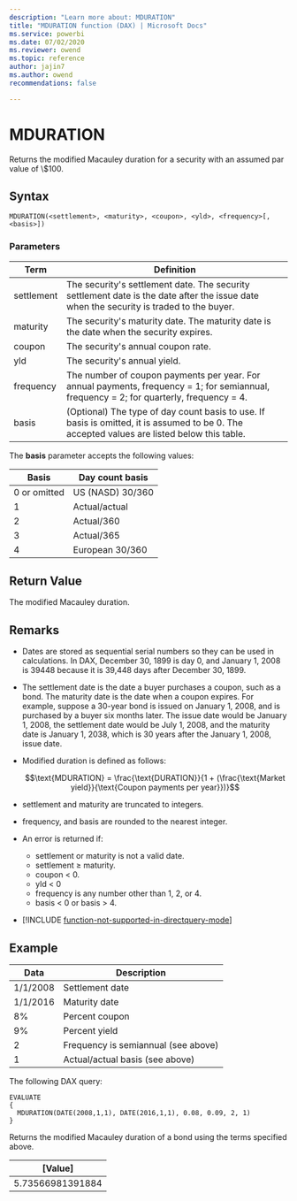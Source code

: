 ```yaml
---
description: "Learn more about: MDURATION"
title: "MDURATION function (DAX) | Microsoft Docs"
ms.service: powerbi
ms.date: 07/02/2020
ms.reviewer: owend
ms.topic: reference
author: jajin7
ms.author: owend 
recommendations: false

---
```


# MDURATION

Returns the modified Macauley duration for a security with an assumed par value of \\$100.

## Syntax

```dax
MDURATION(<settlement>, <maturity>, <coupon>, <yld>, <frequency>[, <basis>])
```

### Parameters

|Term|Definition|  
|--------|--------------|  
|settlement|The security's settlement date. The security settlement date is the date after the issue date when the security is traded to the buyer.|
|maturity|The security's maturity date. The maturity date is the date when the security expires.|
|coupon|The security's annual coupon rate.|
|yld|The security's annual yield.|
|frequency|The number of coupon payments per year. For annual payments, frequency = 1; for semiannual, frequency = 2; for quarterly, frequency = 4.|
|basis|(Optional) The type of day count basis to use. If basis is omitted, it is assumed to be 0. The accepted values are listed below this table.|

The **basis** parameter accepts the following values:

| **Basis**    | **Day count basis** |
| ------------ | ------------------- |
| 0 or omitted | US (NASD) 30/360    |
| 1            | Actual/actual       |
| 2            | Actual/360          |
| 3            | Actual/365          |
| 4            | European 30/360     |

## Return Value

The modified Macauley duration.

## Remarks

- Dates are stored as sequential serial numbers so they can be used in calculations. In DAX, December 30, 1899 is day 0, and January 1, 2008 is 39448 because it is 39,448 days after December 30, 1899.

- The settlement date is the date a buyer purchases a coupon, such as a bond. The maturity date is the date when a coupon expires. For example, suppose a 30-year bond is issued on January 1, 2008, and is purchased by a buyer six months later. The issue date would be January 1, 2008, the settlement date would be July 1, 2008, and the maturity date is January 1, 2038, which is 30 years after the January 1, 2008, issue date.

- Modified duration is defined as follows:

    $$\text{MDURATION} = \frac{\text{DURATION}}{1 + (\frac{\text{Market yield}}{\text{Coupon payments per year}})}$$

- settlement and maturity are truncated to integers.

- frequency, and basis are rounded to the nearest integer.

- An error is returned if:
  - settlement or maturity is not a valid date.
  - settlement ≥ maturity.
  - coupon < 0.
  - yld < 0
  - frequency is any number other than 1, 2, or 4.
  - basis < 0 or basis > 4.

- [!INCLUDE [function-not-supported-in-directquery-mode](includes/function-not-supported-in-directquery-mode.md)]

## Example

| **Data** | **Description**                     |
| -------- | ----------------------------------- |
| 1/1/2008 | Settlement date                     |
| 1/1/2016 | Maturity date                       |
| 8%       | Percent coupon                      |
| 9%       | Percent yield                       |
| 2        | Frequency is semiannual (see above) |
| 1        | Actual/actual basis (see above)     |

The following DAX query:

```dax
EVALUATE
{
  MDURATION(DATE(2008,1,1), DATE(2016,1,1), 0.08, 0.09, 2, 1)
}
```

Returns the modified Macauley duration of a bond using the terms specified above.

| **[Value]**    |
| ---------------- |
| 5.73566981391884 |
